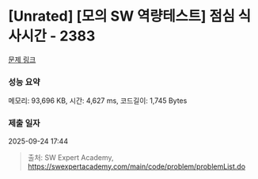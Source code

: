 # [Unrated] [모의 SW 역량테스트] 점심 식사시간 - 2383 

[문제 링크](https://swexpertacademy.com/main/code/problem/problemDetail.do?contestProbId=AV5-BEE6AK0DFAVl) 

### 성능 요약

메모리: 93,696 KB, 시간: 4,627 ms, 코드길이: 1,745 Bytes

### 제출 일자

2025-09-24 17:44



> 출처: SW Expert Academy, https://swexpertacademy.com/main/code/problem/problemList.do
